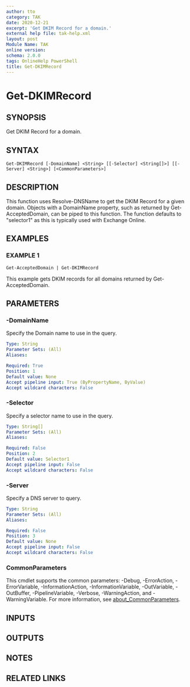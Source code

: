 ```yaml
---
author: tto
category: TAK
date: 2020-12-21
excerpt: 'Get DKIM Record for a domain.'
external help file: tak-help.xml
layout: post
Module Name: TAK
online version:
schema: 2.0.0
tags: OnlineHelp PowerShell
title: Get-DKIMRecord
---
```


# Get-DKIMRecord

## SYNOPSIS
Get DKIM Record for a domain.

## SYNTAX

```
Get-DKIMRecord [-DomainName] <String> [[-Selector] <String[]>] [[-Server] <String>] [<CommonParameters>]
```

## DESCRIPTION
This function uses Resolve-DNSName to get the DKIM Record for a given domain.
Objects with a DomainName property,
such as returned by Get-AcceptedDomain, can be piped to this function.
The function defaults to "selector1" as this
is typically used with Exchange Online.

## EXAMPLES

### EXAMPLE 1
```
Get-AcceptedDomain | Get-DKIMRecord
```

This example gets DKIM records for all domains returned by Get-AcceptedDomain.

## PARAMETERS

### -DomainName
Specify the Domain name to use in the query.

```yaml
Type: String
Parameter Sets: (All)
Aliases:

Required: True
Position: 1
Default value: None
Accept pipeline input: True (ByPropertyName, ByValue)
Accept wildcard characters: False
```

### -Selector
Specify a selector name to use in the query.

```yaml
Type: String[]
Parameter Sets: (All)
Aliases:

Required: False
Position: 2
Default value: Selector1
Accept pipeline input: False
Accept wildcard characters: False
```

### -Server
Specify a DNS server to query.

```yaml
Type: String
Parameter Sets: (All)
Aliases:

Required: False
Position: 3
Default value: None
Accept pipeline input: False
Accept wildcard characters: False
```

### CommonParameters
This cmdlet supports the common parameters: -Debug, -ErrorAction, -ErrorVariable, -InformationAction, -InformationVariable, -OutVariable, -OutBuffer, -PipelineVariable, -Verbose, -WarningAction, and -WarningVariable. For more information, see [about_CommonParameters](http://go.microsoft.com/fwlink/?LinkID=113216).

## INPUTS

## OUTPUTS

## NOTES

## RELATED LINKS
